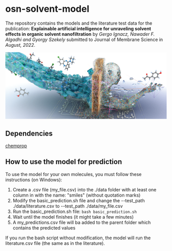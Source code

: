 # osn-solvent-model

The repository contains the models and the literature test data for the publication: **Explainable artificial intelligence for unraveling solvent effects in organic solvent nanofiltration** by *Gergo Ignacz, Nawader F. Algadhi and Gyorgy Szekely* submitted to Journal of Membrane Science in *August, 2022*. 

![alt text](https://github.com/ignaczgerg/osn-solvent-model/blob/main/ga.PNG)

## Dependencies

[chemprop](https://github.com/chemprop/chemprop)


## How to use the model for prediction
To use the model for your own molecules, you must follow these instructions (on Windows):
<ol>
  <li>Create a .csv file (my_file.csv) into the ./data folder with at least one column in with the name: "smiles" (without quotation marks)</li>
  <li>Modify the basic_prediction.sh file and change the --test_path ./data/literature.csv to --test_path ./data/my_file.csv</li>
  <li>Run the basic_prediction.sh file: <code>bash basic_prediction.sh</code></li>
  <li>Wait until the model finishes (it might take a few minutes)</li>
  <li>A my_predictions.csv file will ba added to the parent folder which contains the predicted values</li>
</ol> 
If you run the bash script without modification, the model will run the literature.csv file (the same as in the literature).
